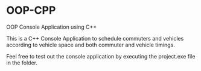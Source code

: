 # OOP-CPP
OOP Console Application using C++

This is a C++ Console Application to schedule commuters and vehicles according to vehicle space and both commuter and vehicle timings.  

Feel free to test out the console application by executing the project.exe file in the folder.
